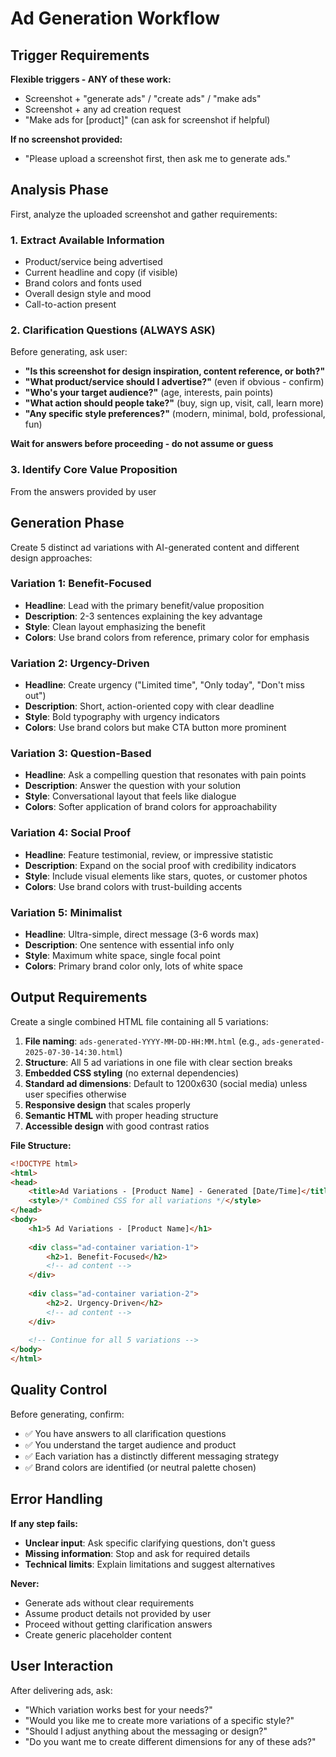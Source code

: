 # Ad Generation Workflow

## Trigger Requirements

**Flexible triggers - ANY of these work:**
- Screenshot + "generate ads" / "create ads" / "make ads"
- Screenshot + any ad creation request
- "Make ads for [product]" (can ask for screenshot if helpful)

**If no screenshot provided:**
- "Please upload a screenshot first, then ask me to generate ads."

## Analysis Phase

First, analyze the uploaded screenshot and gather requirements:

### 1. Extract Available Information
- Product/service being advertised
- Current headline and copy (if visible)
- Brand colors and fonts used
- Overall design style and mood
- Call-to-action present

### 2. Clarification Questions (ALWAYS ASK)

Before generating, ask user:
- **"Is this screenshot for design inspiration, content reference, or both?"**
- **"What product/service should I advertise?"** (even if obvious - confirm)
- **"Who's your target audience?"** (age, interests, pain points)
- **"What action should people take?"** (buy, sign up, visit, call, learn more)
- **"Any specific style preferences?"** (modern, minimal, bold, professional, fun)

**Wait for answers before proceeding - do not assume or guess**

### 3. Identify Core Value Proposition
From the answers provided by user

## Generation Phase

Create 5 distinct ad variations with AI-generated content and different design approaches:

### Variation 1: Benefit-Focused
- **Headline**: Lead with the primary benefit/value proposition
- **Description**: 2-3 sentences explaining the key advantage
- **Style**: Clean layout emphasizing the benefit
- **Colors**: Use brand colors from reference, primary color for emphasis

### Variation 2: Urgency-Driven  
- **Headline**: Create urgency ("Limited time", "Only today", "Don't miss out")
- **Description**: Short, action-oriented copy with clear deadline
- **Style**: Bold typography with urgency indicators
- **Colors**: Use brand colors but make CTA button more prominent

### Variation 3: Question-Based
- **Headline**: Ask a compelling question that resonates with pain points
- **Description**: Answer the question with your solution
- **Style**: Conversational layout that feels like dialogue
- **Colors**: Softer application of brand colors for approachability

### Variation 4: Social Proof
- **Headline**: Feature testimonial, review, or impressive statistic
- **Description**: Expand on the social proof with credibility indicators
- **Style**: Include visual elements like stars, quotes, or customer photos
- **Colors**: Use brand colors with trust-building accents

### Variation 5: Minimalist
- **Headline**: Ultra-simple, direct message (3-6 words max)
- **Description**: One sentence with essential info only
- **Style**: Maximum white space, single focal point
- **Colors**: Primary brand color only, lots of white space

## Output Requirements

Create a single combined HTML file containing all 5 variations:

1. **File naming**: `ads-generated-YYYY-MM-DD-HH:MM.html` (e.g., `ads-generated-2025-07-30-14:30.html`)
2. **Structure**: All 5 ad variations in one file with clear section breaks
3. **Embedded CSS styling** (no external dependencies)
4. **Standard ad dimensions**: Default to 1200x630 (social media) unless user specifies otherwise
5. **Responsive design** that scales properly
6. **Semantic HTML** with proper heading structure
7. **Accessible design** with good contrast ratios

**File Structure:**
```html
<!DOCTYPE html>
<html>
<head>
    <title>Ad Variations - [Product Name] - Generated [Date/Time]</title>
    <style>/* Combined CSS for all variations */</style>
</head>
<body>
    <h1>5 Ad Variations - [Product Name]</h1>
    
    <div class="ad-container variation-1">
        <h2>1. Benefit-Focused</h2>
        <!-- ad content -->
    </div>
    
    <div class="ad-container variation-2">
        <h2>2. Urgency-Driven</h2>
        <!-- ad content -->
    </div>
    
    <!-- Continue for all 5 variations -->
</body>
</html>
```

## Quality Control

Before generating, confirm:
- ✅ You have answers to all clarification questions
- ✅ You understand the target audience and product
- ✅ Each variation has a distinctly different messaging strategy
- ✅ Brand colors are identified (or neutral palette chosen)

## Error Handling

**If any step fails:**
- **Unclear input**: Ask specific clarifying questions, don't guess
- **Missing information**: Stop and ask for required details
- **Technical limits**: Explain limitations and suggest alternatives

**Never:**
- Generate ads without clear requirements
- Assume product details not provided by user
- Proceed without getting clarification answers
- Create generic placeholder content

## User Interaction

After delivering ads, ask:
- "Which variation works best for your needs?"
- "Would you like me to create more variations of a specific style?"
- "Should I adjust anything about the messaging or design?"
- "Do you want me to create different dimensions for any of these ads?"
